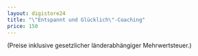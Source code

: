 ```yaml
---
layout: digistore24
title: "\"Entspannt und Glücklich\"-Coaching"
price: 150
---
```

(Preise inklusive gesetzlicher l&#xE4;nderabh&#xE4;ngiger Mehrwertsteuer.)